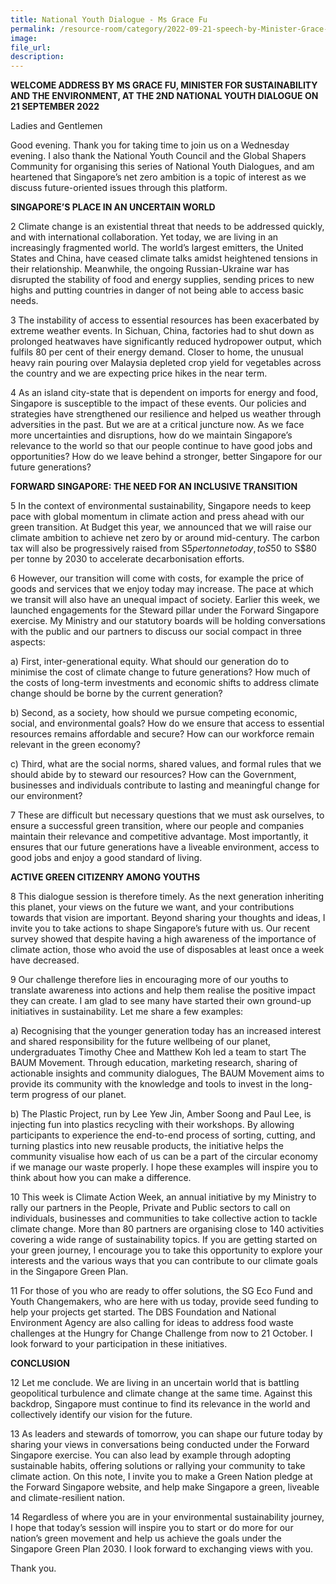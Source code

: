 ```yaml
---  
title: National Youth Dialogue - Ms Grace Fu  
permalink: /resource-room/category/2022-09-21-speech-by-Minister-Grace-Fu-at-the-second-national-youth-dialogue/
image:  
file_url:  
description:  
---  
```


**WELCOME ADDRESS BY MS GRACE FU, MINISTER FOR SUSTAINABILITY AND THE ENVIRONMENT, AT THE 2ND NATIONAL YOUTH DIALOGUE ON 21 SEPTEMBER 2022**

Ladies and Gentlemen

Good evening. Thank you for taking time to join us on a Wednesday evening. I also thank the National Youth Council and the Global Shapers Community for organising this series of National Youth Dialogues, and am heartened that Singapore’s net zero ambition is a topic of interest as we discuss future-oriented issues through this platform. 

**SINGAPORE’S PLACE IN AN UNCERTAIN WORLD**
 
2	Climate change is an existential threat that needs to be addressed quickly, and with international collaboration. Yet today, we are living in an increasingly fragmented world. The world’s largest emitters, the United States and China, have ceased climate talks amidst heightened tensions in their relationship. Meanwhile, the ongoing Russian-Ukraine war has disrupted the stability of food and energy supplies, sending prices to new highs and putting countries in danger of not being able to access basic needs. 
 
3	The instability of access to essential resources has been exacerbated by extreme weather events. In Sichuan, China, factories had to shut down as prolonged heatwaves have significantly reduced hydropower output, which fulfils 80 per cent of their energy demand. Closer to home, the unusual heavy rain pouring over Malaysia depleted crop yield for vegetables across the country and we are expecting price hikes in the near term. 

4	As an island city-state that is dependent on imports for energy and food, Singapore is susceptible to the impact of these events. Our policies and strategies have strengthened our resilience and helped us weather through adversities in the past. But we are at a critical juncture now. As we face more uncertainties and disruptions, how do we maintain Singapore’s relevance to the world so that our people continue to have good jobs and opportunities? How do we leave behind a stronger, better Singapore for our future generations?

**FORWARD SINGAPORE: THE NEED FOR AN INCLUSIVE TRANSITION**

5	In the context of environmental sustainability, Singapore needs to keep pace with global momentum in climate action and press ahead with our green transition. At Budget this year, we announced that we will raise our climate ambition to achieve net zero by or around mid-century. The carbon tax will also be progressively raised from S$5 per tonne today, to S$50 to S$80 per tonne by 2030 to accelerate decarbonisation efforts.  

6	However, our transition will come with costs, for example the price of goods and services that we enjoy today may increase. The pace at which we transit will also have an unequal impact of society. Earlier this week, we launched engagements for the Steward pillar under the Forward Singapore exercise. My Ministry and our statutory boards will be holding conversations with the public and our partners to discuss our social compact in three aspects:

a) First, inter-generational equity. What should our generation do to minimise the cost of climate change to future generations? How much of the costs of long-term investments and economic shifts to address climate change should be borne by the current generation? 

b) Second, as a society, how should we pursue competing economic, social, and environmental goals? How do we ensure that access to essential resources remains affordable and secure? How can our workforce remain relevant in the green economy?

c) Third, what are the social norms, shared values, and formal rules that we should abide by to steward our resources? How can the Government, businesses and individuals contribute to lasting and meaningful change for our environment?

7	These are difficult but necessary questions that we must ask ourselves, to ensure a successful green transition, where our people and companies maintain their relevance and competitive advantage. Most importantly, it ensures that our future generations have a liveable environment, access to good jobs and enjoy a good standard of living.

**ACTIVE GREEN CITIZENRY AMONG YOUTHS**

8	This dialogue session is therefore timely. As the next generation inheriting this planet, your views on the future we want, and your contributions towards that vision are important. Beyond sharing your thoughts and ideas, I invite you to take actions to shape Singapore’s future with us. Our recent survey showed that despite having a high awareness of the importance of climate action, those who avoid the use of disposables at least once a week have decreased.

9	Our challenge therefore lies in encouraging more of our youths to translate awareness into actions and help them realise the positive impact they can create. I am glad to see many have started their own ground-up initiatives in sustainability. Let me share a few examples:

a) Recognising that the younger generation today has an increased interest and shared responsibility for the future wellbeing of our planet, undergraduates Timothy Chee and Matthew Koh led a team to start The BAUM Movement. Through education, marketing research, sharing of actionable insights and community dialogues, The BAUM Movement aims to provide its community with the knowledge and tools to invest in the long-term progress of our planet. 

b) The Plastic Project, run by Lee Yew Jin, Amber Soong and Paul Lee, is injecting fun into plastics recycling with their workshops. By allowing participants to experience the end-to-end process of sorting, cutting, and turning plastics into new reusable products, the initiative helps the community visualise how each of us can be a part of the circular economy if we manage our waste properly. I hope these examples will inspire you to think about how you can make a difference. 

10	This week is Climate Action Week, an annual initiative by my Ministry to rally our partners in the People, Private and Public sectors to call on individuals, businesses and communities to take collective action to tackle climate change. More than 80 partners are organising close to 140 activities covering a wide range of sustainability topics. If you are getting started on your green journey, I encourage you to take this opportunity to explore your interests and the various ways that you can contribute to our climate goals in the Singapore Green Plan. 

11	For those of you who are ready to offer solutions, the SG Eco Fund and Youth Changemakers, who are here with us today, provide seed funding to help your projects get started. The DBS Foundation and National Environment Agency are also calling for ideas to address food waste challenges at the Hungry for Change Challenge from now to 21 October. I look forward to your participation in these initiatives.  

**CONCLUSION**

12	Let me conclude. We are living in an uncertain world that is battling geopolitical turbulence and climate change at the same time. Against this backdrop, Singapore must continue to find its relevance in the world and collectively identify our vision for the future.

13	As leaders and stewards of tomorrow, you can shape our future today by sharing your views in conversations being conducted under the Forward Singapore exercise. You can also lead by example through adopting sustainable habits, offering solutions or rallying your community to take climate action. On this note, I invite you to make a Green Nation pledge at the Forward Singapore website, and help make Singapore a green, liveable and climate-resilient nation.

14	Regardless of where you are in your environmental sustainability journey, I hope that today’s session will inspire you to start or do more for our nation’s green movement and help us achieve the goals under the Singapore Green Plan 2030. I look forward to exchanging views with you.

Thank you. 
